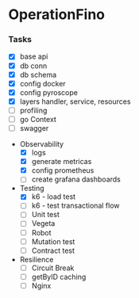 # OperationFino

### Tasks
- [x] base api
- [x] db conn
- [x] db schema
- [x] config docker
- [x] config pyroscope
- [x] layers handler, service, resources
- [ ] profiling
- [ ] go Context
- [ ] swagger
- Observability
    - [x] logs
	- [x] generate metricas
	- [x] config prometheus
	- [ ] create grafana dashboards
- Testing
	- [x] k6 - load test
	- [ ] k6 - test transactional flow
	- [ ] Unit test
	- [ ] Vegeta
	- [ ] Robot
	- [ ] Mutation test
	- [ ] Contract test
- Resilience
	- [ ] Circuit Break
	- [ ] getByID caching
	- [ ] Nginx
